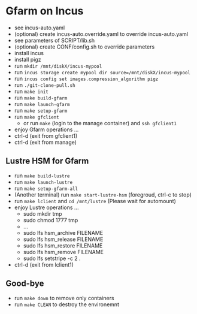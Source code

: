# Gfarm on Incus

- see incus-auto.yaml
- (optional) create incus-auto.override.yaml to override incus-auto.yaml
- see parameters of SCRIPT/lib.sh
- (optional) create CONF/config.sh to override parameters
- install incus
- install pigz
- run `mkdir /mnt/diskX/incus-mypool`
- run `incus storage create mypool dir source=/mnt/diskX/incus-mypool`
- run `incus config set images.compression_algorithm pigz`
- run `./git-clone-pull.sh`
- run `make init`
- run `make build-gfarm`
- run `make launch-gfarm`
- run `make setup-gfarm`
- run `make gfclient`
  - or run `make` (login to the manage container) and `ssh gfclient1`
- enjoy Gfarm operations ...
- ctrl-d (exit from gfclient1)
- ctrl-d (exit from manage)

## Lustre HSM for Gfarm

- run `make build-lustre`
- run `make launch-lustre`
- run `make setup-gfarm-all`
- (Another terminal) run `make start-lustre-hsm` (foregroud, ctrl-c to stop)
- run `make lclient` and `cd /mnt/lustre` (Please wait for automount)
- enjoy Lustre operations ...
  - sudo mkdir tmp
  - sudo chmod 1777 tmp
  - ...
  - sudo lfs hsm_archive FILENAME
  - sudo lfs hsm_release FILENAME
  - sudo lfs hsm_restore FILENAME
  - sudo lfs hsm_remove FILENAME
  - sudo lfs setstripe -c 2 .
- ctrl-d (exit from lclient1)

## Good-bye

- run `make down` to remove only containers
- run `make CLEAN` to destroy the environemnt
